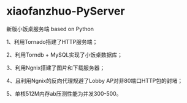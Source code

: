 xiaofanzhuo-PyServer
====================

新版小饭桌服务端 based on Python

1、利用Tornado搭建了HTTP服务端；

2、利用Torndb + MySQL实现了小饭桌数据库；

3、利用Ngnix搭建了图片和下载服务器；

4、且利用Ngnix的反向代理规避了Lobby AP对非80端口HTTP包的封堵；

5、单核512M内存ab压测性能为并发300-500。
